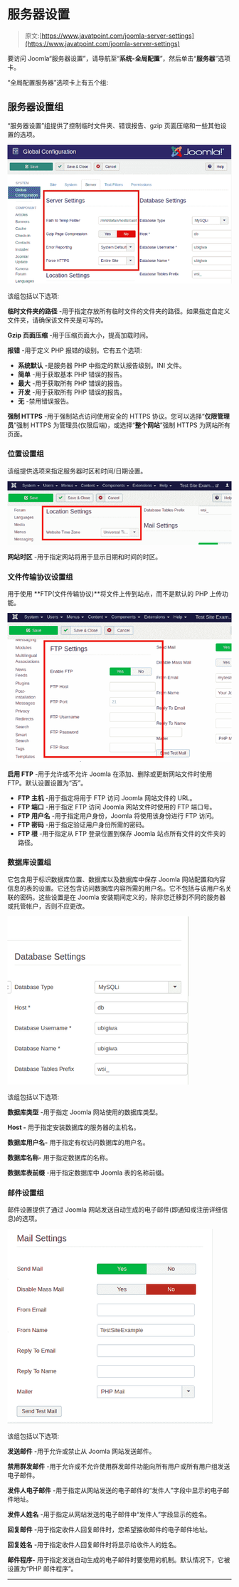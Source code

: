 # 服务器设置

> 原文:[https://www.javatpoint.com/joomla-server-settings](https://www.javatpoint.com/joomla-server-settings)

要访问 Joomla“服务器设置”，请导航至“**系统-全局配置**”，然后单击“**服务器**”选项卡。

“全局配置服务器”选项卡上有五个组:

## 服务器设置组

“服务器设置”组提供了控制临时文件夹、错误报告、gzip 页面压缩和一些其他设置的选项。

![Joomla Server Settings](img/1097ae3da490a3ea5ba1305e7c613d92.png)

该组包括以下选项:

**临时文件夹的路径** -用于指定存放所有临时文件的文件夹的路径。如果指定自定义文件夹，请确保该文件夹是可写的。

**Gzip 页面压缩** -用于压缩页面大小，提高加载时间。

**报错** -用于定义 PHP 报错的级别。它有五个选项:

*   **系统默认** -是服务器 PHP 中指定的默认报告级别。INI 文件。
*   **简单** -用于获取基本 PHP 错误的报告。
*   **最大** -用于获取所有 PHP 错误的报告。
*   **开发** -用于获取所有 PHP 错误的报告。
*   **无** -禁用错误报告。

**强制 HTTPS** -用于强制站点访问使用安全的 HTTPS 协议。您可以选择“**仅限管理员**”强制 HTTPS 为管理员(仅限后端)，或选择“**整个网站**”强制 HTTPS 为网站所有页面。

### 位置设置组

该组提供选项来指定服务器时区和时间/日期设置。

![Joomla Server Settings](img/12af223e4ae16ee0ac81ec79b8d778ba.png)

**网站时区** -用于指定网站将用于显示日期和时间的时区。

### 文件传输协议设置组

用于使用 **FTP(文件传输协议)**将文件上传到站点，而不是默认的 PHP 上传功能。

![Joomla Server Settings](img/72d8082f10ab372962858e38600caaa6.png)

**启用 FTP** -用于允许或不允许 Joomla 在添加、删除或更新网站文件时使用 FTP。默认设置设置为“否”。

*   **FTP 主机** -用于指定将用于 FTP 访问 Joomla 网站文件的 URL。
*   **FTP 端口** -用于指定 FTP 访问 Joomla 网站文件时使用的 FTP 端口号。
*   **FTP 用户名** -用于指定用户身份，Joomla 将使用该身份进行 FTP 访问。
*   **FTP 密码** -用于指定验证用户身份所需的密码。
*   **FTP 根** -用于指定从 FTP 登录位置到保存 Joomla 站点所有文件的文件夹的路径。

### 数据库设置组

它包含用于标识数据库位置、数据库以及数据库中保存 Joomla 网站配置和内容信息的表的设置。它还包含访问数据库内容所需的用户名。它不包括与该用户名关联的密码。这些设置是在 Joomla 安装期间定义的，除非您迁移到不同的服务器或托管帐户，否则不应更改。

![Joomla Server Settings](img/8f155b3b01830d288a9300ae46e86690.png)

该组包括以下选项:

**数据库类型** -用于指定 Joomla 网站使用的数据库类型。

**Host -** 用于指定安装数据库的服务器的主机名。

**数据库用户名-** 用于指定有权访问数据库的用户名。

**数据库名称-** 用于指定数据库的名称。

**数据库表前缀** -用于指定数据库中 Joomla 表的名称前缀。

### 邮件设置组

邮件设置提供了通过 Joomla 网站发送自动生成的电子邮件(即通知或注册详细信息)的选项。

![Joomla Server Settings](img/5e72bf668ca32de565496d57d4e6cdd7.png)

该组包括以下选项:

**发送邮件** -用于允许或禁止从 Joomla 网站发送邮件。

**禁用群发邮件** -用于允许或不允许使用群发邮件功能向所有用户或所有用户组发送电子邮件。

**发件人电子邮件** -用于指定从网站发送的电子邮件的“发件人”字段中显示的电子邮件地址。

**发件人姓名** -用于指定从网站发送的电子邮件中“发件人”字段显示的姓名。

**回复邮件** -用于指定收件人回复邮件时，您希望接收邮件的电子邮件地址。

**回复姓名** -用于指定收件人回复邮件时将显示给收件人的姓名。

**邮件程序-** 用于指定发送自动生成的电子邮件时要使用的机制。默认情况下，它被设置为“PHP 邮件程序”。

* * *